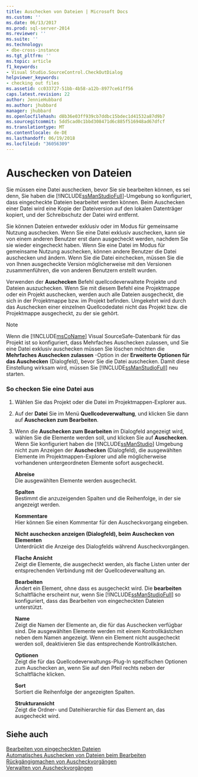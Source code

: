 ```yaml
---
title: Auschecken von Dateien | Microsoft Docs
ms.custom: ''
ms.date: 06/13/2017
ms.prod: sql-server-2014
ms.reviewer: ''
ms.suite: ''
ms.technology:
- dbe-cross-instance
ms.tgt_pltfrm: ''
ms.topic: article
f1_keywords:
- Visual Studio.SourceControl.CheckOutDialog
helpviewer_keywords:
- checking out files
ms.assetid: cc033727-51bb-4b58-a12b-8977ce61ff56
caps.latest.revision: 22
author: JennieHubbard
ms.author: jhubbard
manager: jhubbard
ms.openlocfilehash: d8b36e03ff939cb7ddbc15bdec1d41532a87d9b7
ms.sourcegitcommit: 5dd5cad0c1bbd308471d6c885f516948ad67dfcf
ms.translationtype: MT
ms.contentlocale: de-DE
ms.lasthandoff: 06/19/2018
ms.locfileid: "36056309"
---
```

# <a name="check-out-files"></a>Auschecken von Dateien
  Sie müssen eine Datei auschecken, bevor Sie sie bearbeiten können, es sei denn, Sie haben die [!INCLUDE[ssManStudioFull](../includes/ssmanstudiofull-md.md)]-Umgebung so konfiguriert, dass eingecheckte Dateien bearbeitet werden können. Beim Auschecken einer Datei wird eine Kopie der Dateiversion auf den lokalen Datenträger kopiert, und der Schreibschutz der Datei wird entfernt.  
  
 Sie können Dateien entweder exklusiv oder im Modus für gemeinsame Nutzung auschecken. Wenn Sie eine Datei exklusiv auschecken, kann sie von einem anderen Benutzer erst dann ausgecheckt werden, nachdem Sie sie wieder eingecheckt haben. Wenn Sie eine Datei im Modus für gemeinsame Nutzung auschecken, können andere Benutzer die Datei auschecken und ändern. Wenn Sie die Datei einchecken, müssen Sie die von Ihnen ausgecheckte Version möglicherweise mit den Versionen zusammenführen, die von anderen Benutzern erstellt wurden.  
  
 Verwenden der **Auschecken** Befehl quellcodeverwaltete Projekte und Dateien auszuchecken. Wenn Sie mit diesem Befehl eine Projektmappe oder ein Projekt auschecken, werden auch alle Dateien ausgecheckt, die sich in der Projektmappe bzw. im Projekt befinden. Umgekehrt wird durch das Auschecken einer einzelnen Quellcodedatei nicht das Projekt bzw. die Projektmappe ausgecheckt, zu der sie gehört.  
  
> [!NOTE]  
>  Wenn die [!INCLUDE[msCoName](../includes/msconame-md.md)] Visual SourceSafe-Datenbank für das Projekt ist so konfiguriert, dass Mehrfaches Auschecken zulassen, und Sie eine Datei exklusiv auschecken müssen Sie löschen möchten die **Mehrfaches Auschecken zulassen** -Option in der  **Erweiterte Optionen für das Auschecken** (Dialogfeld), bevor Sie die Datei auschecken. Damit diese Einstellung wirksam wird, müssen Sie [!INCLUDE[ssManStudioFull](../includes/ssmanstudiofull-md.md)] neu starten.  
  
### <a name="to-check-out-a-file"></a>So checken Sie eine Datei aus  
  
1.  Wählen Sie das Projekt oder die Datei im Projektmappen-Explorer aus.  
  
2.  Auf der **Datei** Sie im Menü **Quellcodeverwaltung**, und klicken Sie dann auf **Auschecken zum Bearbeiten**.  
  
3.  Wenn die **Auschecken zum Bearbeiten** im Dialogfeld angezeigt wird, wählen Sie die Elemente werden soll, und klicken Sie auf **Auschecken**. Wenn Sie konfiguriert haben die [!INCLUDE[ssManStudio](../includes/ssmanstudio-md.md)] Umgebung nicht zum Anzeigen der **Auschecken** (Dialogfeld), die ausgewählten Elemente im Projektmappen-Explorer und alle möglicherweise vorhandenen untergeordneten Elemente sofort ausgecheckt.  
  
     **Abreise**  
     Die ausgewählten Elemente werden ausgecheckt.  
  
     **Spalten**  
     Bestimmt die anzuzeigenden Spalten und die Reihenfolge, in der sie angezeigt werden.  
  
     **Kommentare**  
     Hier können Sie einen Kommentar für den Auscheckvorgang eingeben.  
  
     **Nicht auschecken anzeigen (Dialogfeld), beim Auschecken von Elementen**  
     Unterdrückt die Anzeige des Dialogfelds während Auscheckvorgängen.  
  
     **Flache Ansicht**  
     Zeigt die Elemente, die ausgecheckt werden, als flache Listen unter der entsprechenden Verbindung mit der Quellcodeverwaltung an.  
  
     **Bearbeiten**  
     Ändert ein Element, ohne dass es ausgecheckt wird. Die **bearbeiten** Schaltfläche erscheint nur, wenn Sie [!INCLUDE[ssManStudioFull](../includes/ssmanstudiofull-md.md)] so konfiguriert, dass das Bearbeiten von eingecheckten Dateien unterstützt.  
  
     **Name**  
     Zeigt die Namen der Elemente an, die für das Auschecken verfügbar sind. Die ausgewählten Elemente werden mit einem Kontrollkästchen neben dem Namen angezeigt. Wenn ein Element nicht ausgecheckt werden soll, deaktivieren Sie das entsprechende Kontrollkästchen.  
  
     **Optionen**  
     Zeigt die für das Quellcodeverwaltungs-Plug-In spezifischen Optionen zum Auschecken an, wenn Sie auf den Pfeil rechts neben der Schaltfläche klicken.  
  
     **Sort**  
     Sortiert die Reihenfolge der angezeigten Spalten.  
  
     **Strukturansicht**  
     Zeigt die Ordner- und Dateihierarchie für das Element an, das ausgecheckt wird.  
  
## <a name="see-also"></a>Siehe auch  
 [Bearbeiten von eingecheckten Dateien](../../2014/database-engine/edit-checked-in-files.md)   
 [Automatisches Auschecken von Dateien beim Bearbeiten](../../2014/database-engine/automatically-check-out-files-upon-edit.md)   
 [Rückgängigmachen von Auscheckvorgängen](../../2014/database-engine/undo-checkouts.md)   
 [Verwalten von Auscheckvorgängen](../../2014/database-engine/manage-checkouts.md)  
  
  